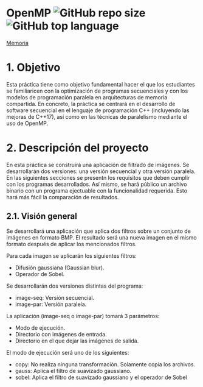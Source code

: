 # OpenMP ![GitHub repo size](https://img.shields.io/github/repo-size/xVenve/POpenMP) ![GitHub top language](https://img.shields.io/github/languages/top/xVenve/POpenMP)

[Memoria](https://drive.google.com/file/d/1wxbVAIxdkZhOwiKphuojJ-F4dqZhjVoj/view?usp=sharing)

# 1. Objetivo

Esta práctica tiene como objetivo fundamental hacer el que los estudiantes se familiaricen con la optimización de programas secuenciales y con los modelos de programación paralela en
arquitecturas de memoria compartida. En concreto, la práctica se centrará en el desarrollo de software secuencial en el lenguaje de programación C++ (incluyendo las mejoras de C++17), así como en las técnicas de paralelismo mediante
el uso de OpenMP.

# 2. Descripción del proyecto

En esta práctica se construirá una aplicación de filtrado de imágenes. Se desarrollarán dos versiones: una versión secuencial y otra versión paralela. En las siguientes secciones se presentn los requisitos que deben cumplir con los programas desarrollados. Así mismo, se hará público un archivo binario con un programa ejectuable con la funcionalidad
requerida. Esto hará más fácil la comparación de resultados.

## 2.1. Visión general

Se desarrollará una aplicación que aplica dos filtros sobre un conjunto de imágenes en formato BMP. El resultado será una nueva imagen en el mismo formato después de aplicar los mencionados filtros.

Para cada imagen se aplicarán los siguientes filtros:

- Difusión gaussiana (Gaussian blur).
- Operador de Sobel.

Se desarrollarán dos versiones distintas del programa:

- image-seq: Versión secuencial.
- image-par: Versión paralela.
  
La aplicación (image-seq o image-par) tomará 3 parámetros:

- Modo de ejecución.
- Directorio con imágenes de entrada.
- Directorio en el que dejar las imágenes de salida.
  
El modo de ejecución será uno de los siguientes:

- copy: No realiza ninguna transformación. Solamente copia los archivos.
- gauss: Aplica el filtro de suavizado gaussiano.
- sobel: Aplica el filtro de suavizado gaussiano y el operador de Sobel
